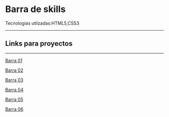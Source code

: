 # Barra de skills
Tecnologias utlizadas:HTML5,CSS3

 -----------
 ## Links para proyectos                                          
 -----------
 
 <a href="https://xbernardoalvez66.github.io/barra-de-skills/Barra-de-skills/Barra-01/index.html">Barra 01 </a> 
 
 <a href="https://xbernardoalvez66.github.io/barra-de-skills/Barra-de-skills/Barra-02/index.html">Barra  02 </a>
 
  <a href="https://xbernardoalvez66.github.io/barra-de-skills/Barra-de-skills/Barra-03/index.html">Barra  03  </a>
  
  
 
 <a href="https://xbernardoalvez66.github.io/barra-de-skills/Barra-de-skills/Barra-04/index.html">Barra  04 </a>
 
 <a href="https://xbernardoalvez66.github.io/barra-de-skills/Barra-de-skills/Barra-05/index.html">Barra  05 </a>
 
 
  <a href="https://xbernardoalvez66.github.io/barra-de-skills/Barra-de-skills/Barra-06/index.html"> Barra 06 </a>
